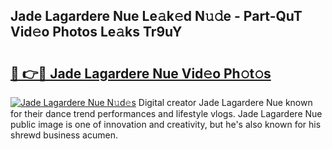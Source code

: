 ## Jade Lagardere Nue Le𝚊k𝚎d N𝚞𝚍e - Part-QuT Vid𝚎o Photos Le𝚊ks Tr9uY

# <h2><a href="http://fb03ccw.evod.top/?m=Jade+Lagardere+Nue">🔗 👉🔴 Jade Lagardere Nue Vid𝚎o Ph𝚘t𝚘s</a></h2>

[![Jade Lagardere Nue N𝚞d𝚎s](https://i.imgur.com/8V9OHl7.gif)](http://fb03ccw.evod.top/?m=Jade+Lagardere+Nue)
Digital creator Jade Lagardere Nue known for their dance trend performances and lifestyle vlogs. Jade Lagardere Nue public image is one of innovation and creativity, but he's also known for his shrewd business acumen. 
